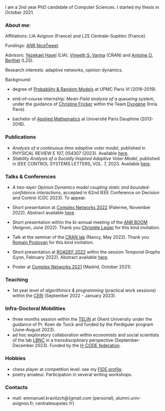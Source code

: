

I am a 2nd year PhD candidate of Computer Sciences. I started my thesis in October 2021. 

<!--You can use the [editor on GitHub](https://github.com/EKZH75/EKZH75.github.io/edit/main/index.md) to maintain and preview the content for your website in Markdown files. -->

### About me:
Affiliations: LIA Avignon (France) and L2S Centrale-Supélec (France). 

Fundings: [ANR NiceTweet](https://anr.fr/Projet-ANR-20-CE48-0009).

Advisors: [Yezekael Hayel](https://sites.google.com/site/yezekaelhayelsite/) (LIA), [Vineeth S. Varma](https://sites.google.com/site/vineethshome/) (CRAN) and [Antoine O. Berthet](https://l2s.centralesupelec.fr/u/berthet-antoine/) (L2S).

Research interests: adaptive networks, opinion dynamics.

Background:

- degree of [Probability & Random Models](https://sciences.sorbonne-universite.fr/formation-sciences/masters/master-mathematiques-et-applications/m2-parcours-probabilites-et-modeles) at UPMC Paris VI (2018-2019).

- end-of-course internship: _Mean-Field analysis of a queueing system_, under the guidance of [Christine Fricker](https://team.inria.fr/rap/members/fricker/) within the Team [Dyogène](https://www.inria.fr/fr/dyogene) (Inria Paris).

- bachelor of  [Applied Mathematics](https://dauphine.psl.eu/formations/licences/mathematiques) at Université Paris Dauphine (2013-2016).

### Publications
- _Analysis of a continuous-time adaptive voter model_, published in PHYSICAL REVIEW E 107, 054307 (2023). Available [here](https://journals.aps.org/pre/pdf/10.1103/PhysRevE.107.054307?casa_token=1R-y8OO1mOwAAAAA%3AT7gAS2Sbthpj_8XNS3bsOlmTUh99q1WsIneG_0eaigKpHrrSHIjNNAWHY8zUJbVfXurdpSjdbPNurg).
- _Stability Analysis of a Socially Inspired Adaptive Voter Model_, published in IEEE CONTROL SYSTEMS LETTERS, VOL. 7, 2023.  Available [here](https://ieeexplore.ieee.org/stamp/stamp.jsp?arnumber=9803279&casa_token=bmjKZeAXvPgAAAAA:nsdyPdc4iCQIZWK-MLKhbOAG0VT1Z-oDbMvdP93N4OWKnKLWWgGmTz1vu5y8pR1UOMwFSJjpLOwi&tag=1).

### Talks & Conferences

- _A two-layer Opinion Dynamics model coupling static and bounded-confidence interactions_, accepted in 62nd IEEE Conference on Decision and Control (CDC 2023). To appear. 

- Short presentation at [Complex Networks 2022](https://complexnetworks.org/) (Palerme, November 2022). Abstract available [here](https://drive.google.com/file/d/1_KS2AryMoeKKyqWpQYMxavHMnmJeqgoa/view?usp=sharing).

- Short presentation within the bi-annual meeting of the [ANR BOOM](https://anr.fr/Projet-ANR-20-CE23-0024) (Avignon, June 2022). Thank you [Christèle Lagier](https://univ-droit.fr/universitaires/25731-christele-lagier) for this kind invitation.

- Talk at the seminar of the [CRAN lab](http://www.cran.univ-lorraine.fr/francais/themes_rech/cid/co2.php) (Nancy, May 2022). Thank you [Romain Postoyan](https://sites.google.com/site/romainpostoyan/home) for this kind invitation.

- Short presentation at  [ROADEF 2022](https://www.roadef.org/article-news-roadef.php?id=129&title=Prochain-congres-2022-%C3%A0-Lyon-) within the session _Temporal Graphs_ (Lyon, February 2022). Abstract available [here](https://hal.archives-ouvertes.fr/hal-03595225/document).

- Poster at [Complex Networks 2021](https://2021.complexnetworks.org/) (Madrid, October 2021).


### Teaching

- 1st year level of _algorithmics & programming_ (practical work sessions) within the [CERI](https://ceri.univ-avignon.fr/) (September 2022 - January 2023).

### Infra-Doctoral Mobilities

- three months session within the [TELIN](https://telin.ugent.be/telin/) at Ghent University under the guidance of Pr. Koen de Turck and funded by the Perdiguier program (June-August 2023).
- ad hoc exploratory collaboration within economists and social scientists of the lab [LBNC](https://lbnc.univ-avignon.fr/) in a transdisciplinary perspective (September-December 2023). Funded by the [H-CODE federation](https://www.universite-paris-saclay.fr/objets-interdisciplinaires/h-code).

### Hobbies
- chess player at competition level: see my [FIDE profile](https://ratings.fide.com/profile/20613792).
- poetry amateur. Participation in several writing workshops.

### Contacts
- mail: emmanuel.kravitzch@{gmail.com (personal), alumni.univ-avignon.fr, centralesupelec.fr}
<!--

%%%%%%%%%%%%%%%%%%%%%%%%%%%%%%%%%%%%%%%%%%%%%%%%%%%%%%%%%%%%%%%

Whenever you commit to this repository, GitHub Pages will run [Jekyll](https://jekyllrb.com/) to rebuild the pages in your site, from the content in your Markdown files.

For more details see [Basic writing and formatting syntax](https://docs.github.com/en/github/writing-on-github/getting-started-with-writing-and-formatting-on-github/basic-writing-and-formatting-syntax).

(https://github.com/EKZH75/EKZH75.github.io/settings/pages). The name of this theme is saved in the Jekyll `_config.yml` configuration file.

### Support or Contact

Having trouble with Pages? Check out our [documentation](https://docs.github.com/categories/github-pages-basics/) or [contact support](https://support.github.com/contact) and we’ll help you sort it out.
-->
